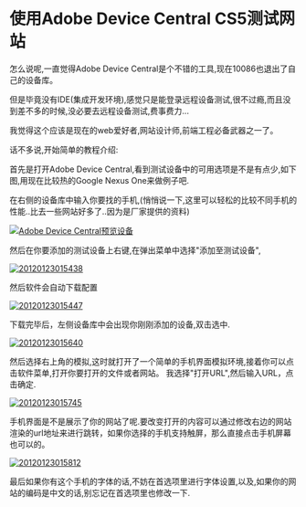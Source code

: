 # 使用Adobe Device Central CS5测试网站

怎么说呢,一直觉得Adobe Device Central是个不错的工具,现在10086也退出了自己的设备库。

但是毕竟没有IDE(集成开发环境),感觉只是能登录远程设备测试,很不过瘾,而且没到差不多的时候,没必要去远程设备测试,费事费力...

我觉得这个应该是现在的web爱好者,网站设计师,前端工程必备武器之一了。

话不多说,开始简单的教程介绍: 

首先是打开Adobe Device Central,看到测试设备中的可用选项是不是有点少,如下图,用现在比较热的Google Nexus One来做例子吧.

在右侧的设备库中输入你要找的手机,(悄悄说一下,这里可以轻松的比较不同手机的性能..比去一些网站好多了..因为是厂家提供的资料)

[![Adobe Device Central预览设备](https://attachment.soulteary.com/2012/01/23/20120123014404.jpg "Adobe Device Central预览设备")](https://attachment.soulteary.com/2012/01/23/20120123014404.jpg)

然后在你要添加的测试设备上右键,在弹出菜单中选择"添加至测试设备", 

[![20120123015438](https://attachment.soulteary.com/2012/01/23/20120123015438.jpg "20120123015438")](https://attachment.soulteary.com/2012/01/23/20120123015438.jpg)

然后软件会自动下载配置

[![20120123015447](https://attachment.soulteary.com/2012/01/23/20120123015447.jpg "20120123015447")](https://attachment.soulteary.com/2012/01/23/20120123015447.jpg)

下载完毕后，左侧设备库中会出现你刚刚添加的设备,双击选中.

[![20120123015640](https://attachment.soulteary.com/2012/01/23/20120123015640.jpg "20120123015640")](https://attachment.soulteary.com/2012/01/23/20120123015640.jpg)

然后选择右上角的模拟,这时就打开了一个简单的手机界面模拟环境,接着你可以点击软件菜单,打开你要打开的文件或者网站。 我选择"打开URL",然后输入URL，点击确定.

[![20120123015745](https://attachment.soulteary.com/2012/01/23/20120123015745.jpg "20120123015745")](https://attachment.soulteary.com/2012/01/23/20120123015745.jpg)

手机界面是不是展示了你的网站了呢.要改变打开的内容可以通过修改右边的网站渲染的url地址来进行跳转，如果你选择的手机支持触屏，那么直接点击手机屏幕也可以的。

[![20120123015812](https://attachment.soulteary.com/2012/01/23/20120123015812.jpg "20120123015812")](https://attachment.soulteary.com/2012/01/23/20120123015812.jpg)

最后如果你有这个手机的字体的话,不妨在首选项里进行字体设置,以及,如果你的网站的编码是中文的话,别忘记在首选项里也修改一下.

